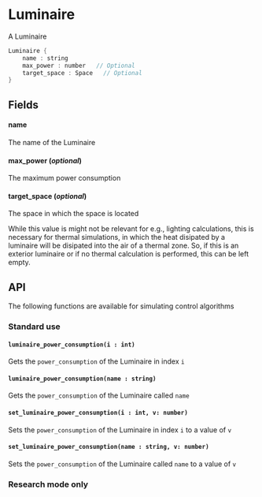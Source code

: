 # Luminaire

  A Luminaire


```rs
Luminaire {
	name : string
	max_power : number   // Optional
	target_space : Space   // Optional
}
```

## Fields



#### name

  The name of the Luminaire




#### max_power  (*optional*)

  The maximum power consumption




#### target_space  (*optional*)

  The space in which the space is located
 
  While this value is might not be relevant for
  e.g., lighting calculations, this is necessary for
  thermal simulations, in which the heat disipated by
  a luminaire will be disipated into the air of a thermal
  zone. So, if this is an exterior luminaire or if no thermal
  calculation is performed, this can be left empty.








## API

The following functions are available for simulating control algorithms
### Standard use

#### `luminaire_power_consumption(i : int)`
 Gets the `power_consumption` of the Luminaire in index `i`
#### `luminaire_power_consumption(name : string)`
 Gets the `power_consumption` of the Luminaire called `name`

#### `set_luminaire_power_consumption(i : int, v: number)`
 Sets the `power_consumption` of the Luminaire in index `i` to a value of `v`
#### `set_luminaire_power_consumption(name : string, v: number)`
 Sets the `power_consumption` of the Luminaire called `name` to a value of `v`

### Research mode only
